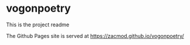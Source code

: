 # vogonpoetry

This is the project readme

The Github Pages site is served at https://zacmod.github.io/vogonpoetry/
